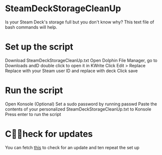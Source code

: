 # SteamDeckStorageCleanUp
Is your Steam Deck's storage full but you don't know why? This text file of bash commands will help.

# Set up the script
Download SteamDeckStorageCleanUp.txt
Open Dolphin File Manager, go to Downloads andD double click to open it in KWrite
Click Edit > Replace
Replace <UID> with your Steam user ID and replace <UN> with deck
Click save

# Run the script
Open Konsole
(Optional) Set a sudo password by running passwd
Paste the contents of your personalized SteamDeckStorageCleanUp.txt to Konsole
Press enter to run the script

# Check for updates
You can fetch [this](https://raw.githubusercontent.com/UAWJDASWUI/SteamDeckStorageCleanUp/refs/heads/main/.version) to check for an update and ten repeat the set up
